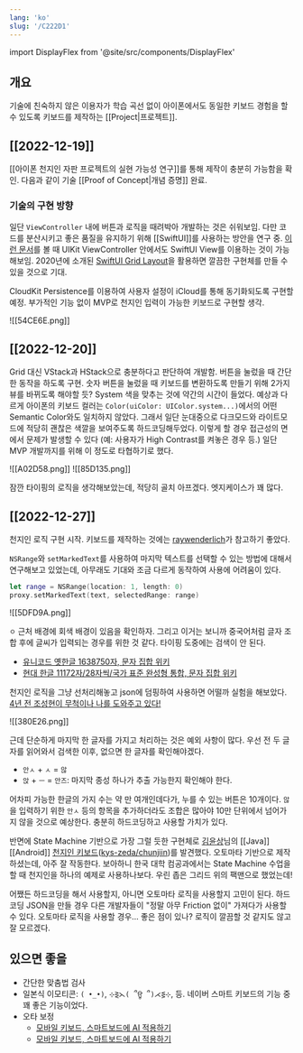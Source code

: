 ```yaml
---
lang: 'ko'
slug: '/C222D1'
---
```


import DisplayFlex from '@site/src/components/DisplayFlex'

## 개요

기술에 친숙하지 않은 이용자가 학습 곡선 없이 아이폰에서도 동일한 키보드 경험을 할 수 있도록
키보드를 제작하는 [[Project|프로젝트]].

## [[2022-12-19]]

[[아이폰 천지인 자판 프로젝트의 실현 가능성 연구]]를 통해 제작이 충분히 가능함을 확인.
다음과 같이 기술 [[Proof of Concept|개념 증명]] 완료.

### 기술의 구현 방향

일단 `ViewController` 내에 버튼과 로직을 때려박아 개발하는 것은 쉬워보임.
다만 코드를 분산시키고 좋은 품질을 유지하기 위해 [[SwiftUI]]를 사용하는 방안을 연구 중.
[이런 문서](https://www.createwithswift.com/using-a-swiftui-view-in-a-uikit-app/)를 볼 때
UIKit ViewController 안에서도 SwiftUI View를 이용하는 것이 가능해보임.
2020년에 소개된 [SwiftUI Grid Layout](https://blog.logrocket.com/understanding-the-swiftui-grid-layout/)을 활용하면 깔끔한 구현체를 만들 수 있을 것으로 기대.

CloudKit Persistence를 이용하여 사용자 설정이 iCloud를 통해 동기화되도록 구현할 예정.
부가적인 기능 없이 MVP로 천지인 입력이 가능한 키보드로 구현할 생각.

![[54CE6E.png]]

## [[2022-12-20]]

Grid 대신 VStack과 HStack으로 충분하다고 판단하여 개발함.
버튼을 눌렀을 때 간단한 동작을 하도록 구현.
숫자 버튼을 눌렀을 때 키보드를 변환하도록 만들기 위해 2가지 뷰를 바뀌도록 해야할 듯?
System 색을 맞추는 것에 약간의 시간이 들었다.
예상과 다르게 아이폰의 키보드 컬러는 `Color(uiColor: UIColor.system...)`에서의 어떤 Semantic Color와도 일치하지 않았다.
그래서 일단 눈대중으로 다크모드와 라이트모드에 적당히 괜찮은 색깔을 보여주도록 하드코딩해두었다.
이렇게 할 경우 접근성의 면에서 문제가 발생할 수 있다 (예: 사용자가 High Contrast를 켜놓은 경우 등.)
일단 MVP 개발까지를 위해 이 정도로 타협하기로 했다.

<DisplayFlex>
![[A02D58.png]]
![[85D135.png]]
</DisplayFlex>

잠깐 타이핑의 로직을 생각해보았는데, 적당히 골치 아프겠다.
엣지케이스가 꽤 많다.

## [[2022-12-27]]

천지인 로직 구현 시작.
키보드를 제작하는 것에는 [raywenderlich](https://www.kodeco.com/49-custom-keyboard-extensions-getting-started)가 참고하기 좋았다.

`NSRange`와 `setMarkedText`를 사용하여 마지막 텍스트를 선택할 수 있는 방법에 대해서 연구해보고 있었는데, 아무래도 기대와 조금 다르게 동작하여 사용에 어려움이 있다.

```swift
let range = NSRange(location: 1, length: 0)
proxy.setMarkedText(text, selectedRange: range)
```

![[5DFD9A.png]]

`ㅇ` 근처 배경에 회색 배경이 있음을 확인하자.
그리고 이거는 보니까 중국어처럼 글자 조합 후에 글씨가 입력되는 경우를 위한 것 같다.
타이핑 도중에는 검색이 안 된다.

- [유니코드 옛한글 1638750자, 문자 집합 위키](https://charset.fandom.com/ko/wiki/%EC%9C%A0%EB%8B%88%EC%BD%94%EB%93%9C_%EC%98%9B%ED%95%9C%EA%B8%80_1638750%EC%9E%90)
- [현대 한글 11172자/28자씩/국가 표준 완성형 통합, 문자 집합 위키](https://charset.fandom.com/ko/wiki/%ED%98%84%EB%8C%80_%ED%95%9C%EA%B8%80_11172%EC%9E%90/28%EC%9E%90%EC%94%A9/%EA%B5%AD%EA%B0%80_%ED%91%9C%EC%A4%80_%EC%99%84%EC%84%B1%ED%98%95_%ED%86%B5%ED%95%A9)

천지인 로직을 그냥 선처리해놓고 json에 덤핑하여 사용하면 어떨까 실험을 해보았다.
[4년 전 조성현이 무척이나 나를 도와주고 있다!](https://github.com/anaclumos/hangulbreak/blob/master/Python/HangulDecomposeModule.py)

![[380E26.png]]

근데 단순하게 마지막 한 글자를 가지고 처리하는 것은 예외 사항이 많다. 우선 전 두 글자를 읽어와서 검색한 이후, 없으면 한 글자를 확인해야겠다.

- `안ㅅ` + `ㅅ` = `않`
- `앉` + `ㅡ` = `안즈`: 마지막 종성 하나가 추출 가능한지 확인해야 한다.

어차피 가능한 한글의 가지 수는 약 만 여개인데다가, 누를 수 있는 버튼은 10개이다.
`않`을 입력하기 위한 `안ㅅ` 등의 항목을 추가하더라도
조합은 많아야 10만 단위에서 넘어가지 않을 것으로 예상한다.
충분히 하드코딩하고 사용할 가치가 있다.

반면에 State Machine 기반으로 가장 그럴 듯한 구현체로 [김윤상](https://github.com/kys-zeda)님의 [[Java]] [[Android]] [천지인 키보드](https://blog.naver.com/irineu2/220337849480)([kys-zeda/chunjiin](https://github.com/kys-zeda/chunjiin/blob/master/Chunjiin/src/com/zeda/chunjiin/Chunjiin.java))를 발견했다.
오토마타 기반으로 제작하셨는데, 아주 잘 작동한다.
보아하니 한국 대학 컴공과에서는 State Machine 수업을 할 때 천지인을 하나의 예제로 사용하나보다.
우린 좁은 그리드 위의 팩맨으로 했었는데!

어쨌든 하드코딩을 해서 사용할지, 아니면 오토마타 로직을 사용할지 고민이 된다.
하드코딩 JSON을 만들 경우 다른 개발자들이 "정말 아무 Friction 없이" 가져다가 사용할 수 있다.
오토마타 로직을 사용할 경우... 좋은 점이 있나?
로직이 깔끔할 것 같지도 않고 잘 모르겠다.

## 있으면 좋을

- 간단한 맞춤법 검사
- 일본식 이모티콘: `( •_•)`, `⊹⋛⋋( ՞ਊ ՞)⋌⋚⊹`, 등. 네이버 스마트 키보드의 기능 중 꽤 좋은 기능이었다.
- 오타 보정
  - [모바일 키보드, 스마트보드에 AI 적용하기](https://www.slideshare.net/deview/135-ai)
  - [모바일 키보드, 스마트보드에 AI 적용하기](https://tv.naver.com/v/4578547)
